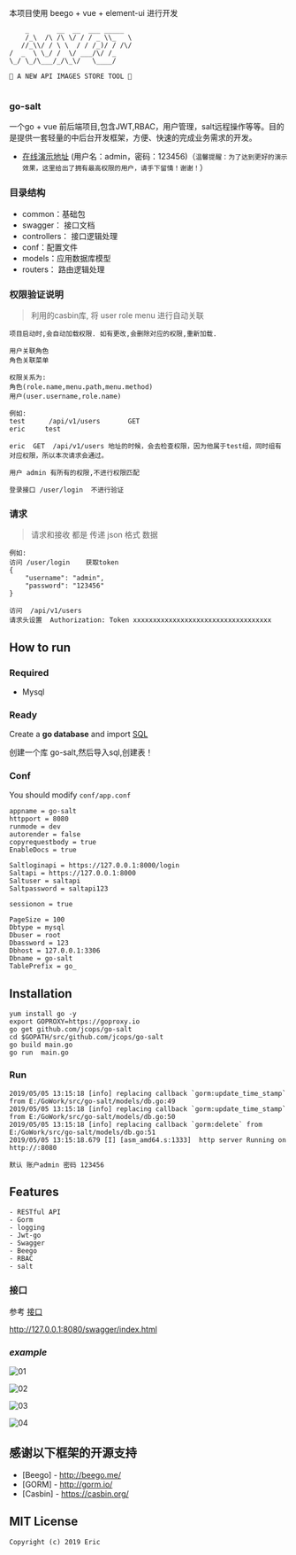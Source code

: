 本项目使用 beego + vue + element-ui 进行开发

```text
    _       __  __  ___ _____
    /_\  /\ /\ \/ / / _ \\_   \
   //_\\/ / \ \  / / /_)/ / /\/
/  _  \ \_/ /  \/ ___/\/ /_
\_/ \_/\___/_/\_\/   \____/

🍭 A NEW API IMAGES STORE TOOL 🍭


```

### go-salt

一个go + vue 前后端项目,包含JWT,RBAC，用户管理，salt远程操作等等。目的是提供一套轻量的中后台开发框架，方便、快速的完成业务需求的开发。 

- [在线演示地址](http://118.25.39.84:10010) (用户名：admin，密码：123456)（`温馨提醒：为了达到更好的演示效果，这里给出了拥有最高权限的用户，请手下留情！谢谢！`）

  

### 目录结构

- common：基础包
- swagger： 接口文档
- controllers： 接口逻辑处理
- conf：配置文件
- models：应用数据库模型
- routers： 路由逻辑处理

### 权限验证说明

> 利用的casbin库, 将 user role menu 进行自动关联

```
项目启动时,会自动加载权限. 如有更改,会删除对应的权限,重新加载.

用户关联角色  
角色关联菜单  

权限关系为:
角色(role.name,menu.path,menu.method)  
用户(user.username,role.name)

例如:
test      /api/v1/users       GET
eric     test

eric  GET  /api/v1/users 地址的时候，会去检查权限，因为他属于test组，同时组有对应权限，所以本次请求会通过。

用户 admin 有所有的权限,不进行权限匹配

登录接口 /user/login  不进行验证
```

### 请求

> 请求和接收 都是 传递 json 格式 数据

```
例如:
访问 /user/login    获取token
{
	"username": "admin",
	"password": "123456"
}

访问  /api/v1/users   
请求头设置  Authorization: Token xxxxxxxxxxxxxxxxxxxxxxxxxxxxxxxxxxx
```



## How to run

### Required

- Mysql

### Ready

Create a **go database** and import [SQL](https://github.com/jcops/go-salt/blob/master/data/go.sql)

创建一个库 go-salt,然后导入sql,创建表！

### Conf

You should modify `conf/app.conf`

```
appname = go-salt
httpport = 8080
runmode = dev
autorender = false
copyrequestbody = true
EnableDocs = true

Saltloginapi = https://127.0.0.1:8000/login
Saltapi = https://127.0.0.1:8000
Saltuser = saltapi
Saltpassword = saltapi123

sessionon = true

PageSize = 100
Dbtype = mysql
Dbuser = root
Dbassword = 123
Dbhost = 127.0.0.1:3306
Dbname = go-salt
TablePrefix = go_
```

## Installation

```
yum install go -y 
export GOPROXY=https://goproxy.io
go get github.com/jcops/go-salt
cd $GOPATH/src/github.com/jcops/go-salt
go build main.go
go run  main.go  
```

### Run

```
2019/05/05 13:15:18 [info] replacing callback `gorm:update_time_stamp` from E:/GoWork/src/go-salt/models/db.go:49
2019/05/05 13:15:18 [info] replacing callback `gorm:update_time_stamp` from E:/GoWork/src/go-salt/models/db.go:50
2019/05/05 13:15:18 [info] replacing callback `gorm:delete` from E:/GoWork/src/go-salt/models/db.go:51
2019/05/05 13:15:18.679 [I] [asm_amd64.s:1333]  http server Running on http://:8080

默认 账户admin 密码 123456  
```



## Features

```
- RESTful API
- Gorm
- logging
- Jwt-go
- Swagger
- Beego
- RBAC
- salt
```

### 接口

参考 [接口](https://github.com/jcops/go-salt/blob/master/salt-api.md)

http://127.0.0.1:8080/swagger/index.html



### *example* 

![01](https://github.com/jcops/go-salt/blob/master/data/04.png)

![02](https://github.com/jcops/go-salt/blob/master/data/01.png)

![03](https://github.com/jcops/go-salt/blob/master/data/02.png)

![04](https://github.com/jcops/go-salt/blob/master/data/03.png)



## 感谢以下框架的开源支持

- [Beego] - <http://beego.me/>
- [GORM] - <http://gorm.io/>
- [Casbin] - <https://casbin.org/>

## MIT License

```
Copyright (c) 2019 Eric
```

